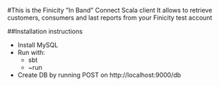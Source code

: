 #This is the Finicity "In Band" Connect Scala client
It allows to retrieve customers, consumers and last reports from your Finicity test account

##Installation instructions
* Install MySQL
* Run with:
  * sbt 
  * ~run
* Create DB by running POST on http://localhost:9000/db
